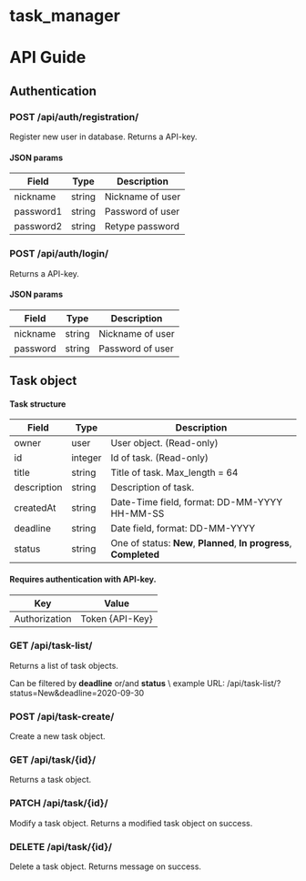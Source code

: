 # task_manager


# API Guide

## Authentication

### POST /api/auth/registration/
Register new user in database. Returns a API-key.

#### JSON params
|Field|Type|Description|
|---------|--------|----------------|
|nickname |string  |Nickname of user|
|password1|string  |Password of user|
|password2|string  |Retype password |

### POST /api/auth/login/
Returns a API-key.

#### JSON params
|Field|Type|Description|
|--------|--------|----------------|
|nickname|string  |Nickname of user|
|password|string  |Password of user|

###

## Task object
#### Task structure
|Field|Type|Description|
|------|-----------------|---------|
|owner      |user    |User object. (Read-only)|
|id         |integer |Id of task. (Read-only)|
|title      |string  |Title of task. Max_length = 64|
|description|string  |Description of task.|
|createdAt  |string  |Date-Time field, format: DD-MM-YYYY HH-MM-SS|
|deadline   |string  |Date field, format: DD-MM-YYYY|
|status     |string  |One of status: **New**, **Planned**, **In progress**, **Completed**|

#### Requires authentication with API-key.
|Key|Value|
|--------|--------|
|Authorization|Token {API-Key}|

### GET /api/task-list/
Returns a list of task objects.

Can be filtered by **deadline** or/and **status** \\
example URL: /api/task-list/?status=New&deadline=2020-09-30

### POST /api/task-create/
Create a new task object.

### GET /api/task/{id}/
Returns a task object.

### PATCH /api/task/{id}/
Modify a task object. Returns a modified task object on success.

### DELETE /api/task/{id}/
Delete a task object. Returns message on success.

